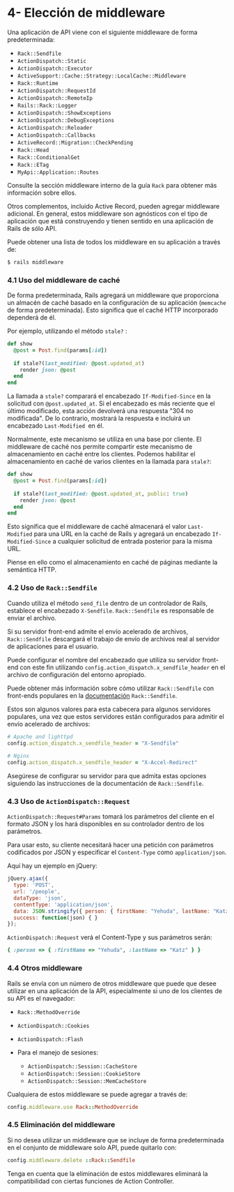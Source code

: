 # 4- Elección de middleware

Una aplicación de API viene con el siguiente middleware de forma predeterminada:

* `Rack::Sendfile`
* `ActionDispatch::Static`
* `ActionDispatch::Executor`
* `ActiveSupport::Cache::Strategy::LocalCache::Middleware`
* `Rack::Runtime`
* `ActionDispatch::RequestId`
* `ActionDispatch::RemoteIp`
* `Rails::Rack::Logger`
* `ActionDispatch::ShowExceptions`
* `ActionDispatch::DebugExceptions`
* `ActionDispatch::Reloader`
* `ActionDispatch::Callbacks`
* `ActiveRecord::Migration::CheckPending`
* `Rack::Head`
* `Rack::ConditionalGet`
* `Rack::ETag`
* `MyApi::Application::Routes`

Consulte la sección middleware interno de la guía `Rack` para obtener más información sobre ellos.

Otros complementos, incluido Active Record, pueden agregar middleware adicional. En general, estos middleware son agnósticos con el tipo de aplicación que está construyendo y tienen sentido en una aplicación de Rails de sólo API.

Puede obtener una lista de todos los middleware en su aplicación a través de:

```ruby
$ rails middleware
```

### 4.1 Uso del middleware de caché

De forma predeterminada, Rails agregará un middleware que proporciona un almacén de caché basado en la configuración de su aplicación \(`memcache` de forma predeterminada\). Esto significa que el caché HTTP incorporado dependerá de él.

Por ejemplo, utilizando el método `stale?` :

```ruby
def show
  @post = Post.find(params[:id])
 
  if stale?(last_modified: @post.updated_at)
    render json: @post
  end
end
```

La llamada a `stale?` comparará el encabezado `If-Modified-Since` en la solicitud con `@post.updated_at`. Si el encabezado es más reciente que el último modificado, esta acción devolverá una respuesta "304 no modificada". De lo contrario, mostrará la respuesta e incluirá un encabezado `Last-Modified `en él.

Normalmente, este mecanismo se utiliza en una base por cliente. El middleware de caché nos permite compartir este mecanismo de almacenamiento en caché entre los clientes. Podemos habilitar el almacenamiento en caché de varios clientes en la llamada para  `stale?`:

```ruby
def show
  @post = Post.find(params[:id])
 
  if stale?(last_modified: @post.updated_at, public: true)
    render json: @post
  end
end
```

Esto significa que el middleware de caché almacenará el valor `Last-Modified` para una URL en la caché de Rails y agregará un encabezado `If-Modified-Since` a cualquier solicitud de entrada posterior para la misma URL.

Piense en ello como el almacenamiento en caché de páginas mediante la semántica HTTP.

### 4.2 Uso de `Rack::Sendfile`

Cuando utiliza el método `send_file` dentro de un controlador de Rails, establece el encabezado `X-Sendfile`. `Rack::Sendfile` es responsable de enviar el archivo.

Si su servidor front-end admite el envío acelerado de archivos, `Rack::Sendfile` descargará el trabajo de envío de archivos real al servidor de aplicaciones para el usuario.

Puede configurar el nombre del encabezado que utiliza su servidor front-end con este fin utilizando `config.action_dispatch.x_sendfile_header` en el archivo de configuración del entorno apropiado.

Puede obtener más información sobre cómo utilizar `Rack::Sendfile` con front-ends populares en la [documentación](http://www.rubydoc.info/github/rack/rack/master/Rack/Sendfile) `Rack::Sendfile`.

Estos son algunos valores para esta cabecera para algunos servidores populares, una vez que estos servidores están configurados para admitir el envío acelerado de archivos:

```ruby
# Apache and lighttpd
config.action_dispatch.x_sendfile_header = "X-Sendfile"
 
# Nginx
config.action_dispatch.x_sendfile_header = "X-Accel-Redirect"
```

Asegúrese de configurar su servidor para que admita estas opciones siguiendo las instrucciones de la documentación de `Rack::Sendfile`.

### 4.3 Uso de `ActionDispatch::Request`

`ActionDispatch::Request#Params` tomará los parámetros del cliente en el formato JSON y los hará disponibles en su controlador dentro de los parámetros.

Para usar esto, su cliente necesitará hacer una petición con parámetros codificados por JSON y especificar el `Content-Type` como `application/json`.

Aquí hay un ejemplo en jQuery:

```js
jQuery.ajax({
  type: 'POST',
  url: '/people',
  dataType: 'json',
  contentType: 'application/json',
  data: JSON.stringify({ person: { firstName: "Yehuda", lastName: "Katz" } }),
  success: function(json) { }
});
```

`ActionDispatch::Request` verá el Content-Type y sus parámetros serán:

```ruby
{ :person => { :firstName => "Yehuda", :lastName => "Katz" } }
```

### 4.4 Otros middleware

Rails se envía con un número de otros middleware que puede que desee utilizar en una aplicación de la API, especialmente si uno de los clientes de su API es el navegador:

* `Rack::MethodOverride`

* `ActionDispatch::Cookies`
* `ActionDispatch::Flash`
* Para el manejo de sesiones:
  * `ActionDispatch::Session::CacheStore`
  * `ActionDispatch::Session::CookieStore`
  * `ActionDispatch::Session::MemCacheStore`

Cualquiera de estos middleware se puede agregar a través de:

```ruby
config.middleware.use Rack::MethodOverride
```

### 4.5 Eliminación del middleware

Si no desea utilizar un middleware que se incluye de forma predeterminada en el conjunto de middleware solo API, puede quitarlo con:

```ruby
config.middleware.delete ::Rack::Sendfile
```

Tenga en cuenta que la eliminación de estos middlewares eliminará la compatibilidad con ciertas funciones de Action Controller.











